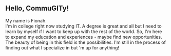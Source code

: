 ## Hello, CommuGITy!
My name is Fionah.<br>
I'm in college right now studying IT. A degree is great and all but I need to learn by myself if I want to keep up with the rest of the world. So, I'm here to expand my education and experiences - maybe find new opportunities. The beauty of being in this field is the possibilities. I'm still in the process of finding out what I specialize in but 'm up for anything!

<!--
**prionarie/prionarie** is a ✨ _special_ ✨ repository because its `README.md` (this file) appears on your GitHub profile.

Here are some ideas to get you started:

- 🔭 I’m currently working on ...
- 🌱 I’m currently learning ...
- 👯 I’m looking to collaborate on ...
- 🤔 I’m looking for help with ...
- 💬 Ask me about ...
- 📫 How to reach me: ...
- 😄 Pronouns: ...
- ⚡ Fun fact: ...
-->
